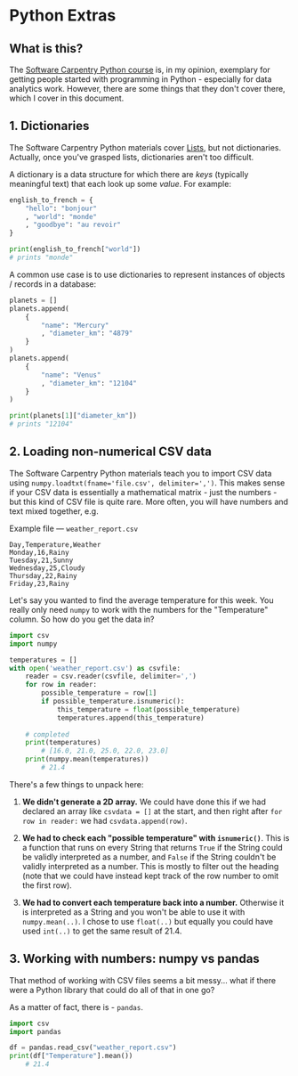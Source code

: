 # Python Extras

## What is this?
The [Software Carpentry Python course](https://swcarpentry.github.io/python-novice-inflammation/) is, in my opinion, exemplary for getting people started with programming in Python - especially for data analytics work. However, there are some things that they don't cover there, which I cover in this document.

## 1. Dictionaries
The Software Carpentry Python materials cover [Lists](https://swcarpentry.github.io/python-novice-inflammation/05-lists/index.html), but not dictionaries. Actually, once you've grasped lists, dictionaries aren't too difficult.

A dictionary is a data structure for which there are _keys_ (typically meaningful text) that each look up some _value_. For example:

```python
english_to_french = {
	"hello": "bonjour"
	, "world": "monde"
	, "goodbye": "au revoir"
}

print(english_to_french["world"])
# prints "monde"
```

A common use case is to use dictionaries to represent instances of objects / records in a database:

```python
planets = []
planets.append(
	{
		"name": "Mercury"
		, "diameter_km": "4879"
	}
)
planets.append(
	{
		"name": "Venus"
		, "diameter_km": "12104"
	}
)

print(planets[1]["diameter_km"])
# prints "12104"
```

## 2. Loading non-numerical CSV data
The Software Carpentry Python materials teach you to import CSV data using `numpy.loadtxt(fname='file.csv', delimiter=',')`. This makes sense if your CSV data is essentially a mathematical matrix - just the numbers - but this kind of CSV file is quite rare. More often, you will have numbers and text mixed together, e.g.

Example file &mdash; `weather_report.csv`
```csv
Day,Temperature,Weather
Monday,16,Rainy
Tuesday,21,Sunny
Wednesday,25,Cloudy
Thursday,22,Rainy
Friday,23,Rainy
```

Let's say you wanted to find the average temperature for this week. You really only need `numpy` to work with the numbers for the "Temperature" column. So how do you get the data in?

```python
import csv
import numpy

temperatures = []
with open('weather_report.csv') as csvfile:
	reader = csv.reader(csvfile, delimiter=',')
	for row in reader:
		possible_temperature = row[1]
		if possible_temperature.isnumeric():
			this_temperature = float(possible_temperature)
			temperatures.append(this_temperature)
	
	# completed
	print(temperatures)
		# [16.0, 21.0, 25.0, 22.0, 23.0]
	print(numpy.mean(temperatures))
		# 21.4
```

There's a few things to unpack here:

1. **We didn't generate a 2D array.** We could have done this if we had declared an array like `csvdata = []` at the start, and then right after `for row in reader:` we had `csvdata.append(row)`.

2. **We had to check each "possible temperature" with `isnumeric()`**. This is a function that runs on every String that returns `True` if the String could be validly interpreted as a number, and `False` if the String couldn't be validly interpreted as a number. This is mostly to filter out the heading (note that we could have instead kept track of the row number to omit the first row).

3. **We had to convert each temperature back into a number.** Otherwise it is interpreted as a String and you won't be able to use it with `numpy.mean(..)`. I chose to use `float(..)` but equally you could have used `int(..)` to get the same result of 21.4.

## 3. Working with numbers: numpy vs pandas

That method of working with CSV files seems a bit messy... what if there were a Python library that could do all of that in one go?

As a matter of fact, there is - `pandas`.

```python
import csv
import pandas

df = pandas.read_csv("weather_report.csv")
print(df["Temperature"].mean())
	# 21.4
```